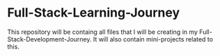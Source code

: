 # Full-Stack-Learning-Journey
This repository will be containg all files that I will be creating in my Full-Stack-Development-Journey.
It will also contain mini-projects related to this.
